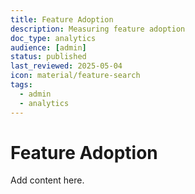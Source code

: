 ```yaml
---
title: Feature Adoption
description: Measuring feature adoption
doc_type: analytics
audience: [admin]
status: published
last_reviewed: 2025-05-04
icon: material/feature-search
tags:
  - admin
  - analytics
---
```


# Feature Adoption

Add content here.
